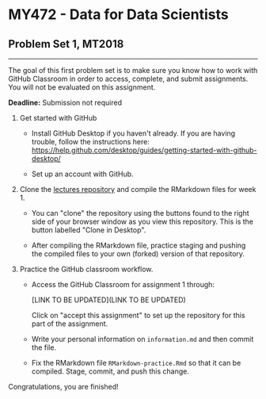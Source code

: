 
# MY472 - Data for Data Scientists

## Problem Set 1, MT2018
---

The goal of this first problem set is to make sure you know how to work with GitHub Classroom in order to access, complete, and submit assignments. You will not be evaluated on this assignment.

**Deadline:** Submission not required

1. Get started with GitHub

    * Install GitHub Desktop if you haven't already. If you are having trouble, follow the instructions here: https://help.github.com/desktop/guides/getting-started-with-github-desktop/
  
    * Set up an account with GitHub.
  
2. Clone the [lectures repository](https://github.com/lse-my472/lectures) and compile the RMarkdown files for week 1.

    * You can "clone" the repository using the buttons found to the right side of your browser window as you view this repository.  This is the button labelled "Clone in Desktop".
  
    * After compiling the RMarkdown file, practice staging and pushing the compiled files to your own (forked) version of that repository.
  
3. Practice the GitHub classroom workflow.

    *  Access the GitHub Classroom for assignment 1 through:

          [LINK TO BE UPDATED](LINK TO BE UPDATED)

       Click on "accept this assignment" to set up the repository for this part of the assignment.  

    *  Write your personal information on `information.md` and then commit the file.
    
    * Fix the RMarkdown file `RMarkdown-practice.Rmd` so that it can be compiled. Stage, commit, and push this change.

Congratulations, you are finished!
